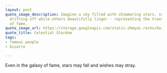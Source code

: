 ```yaml
---
layout: post
quote_image_description: Imagine a sky filled with shimmering stars, some fading and
  drifting off while others beautifully linger - representing the transient nature
  of fame.
quote_image_url: https://storage.googleapis.com/static.ohmyai.rocks/daily/2024-05-08.jpg
quote_title: Celestial Stardom
tags:
- famous people
- bizarre

---
```


Even in the galaxy of fame, stars may fall and wishes may stray.
